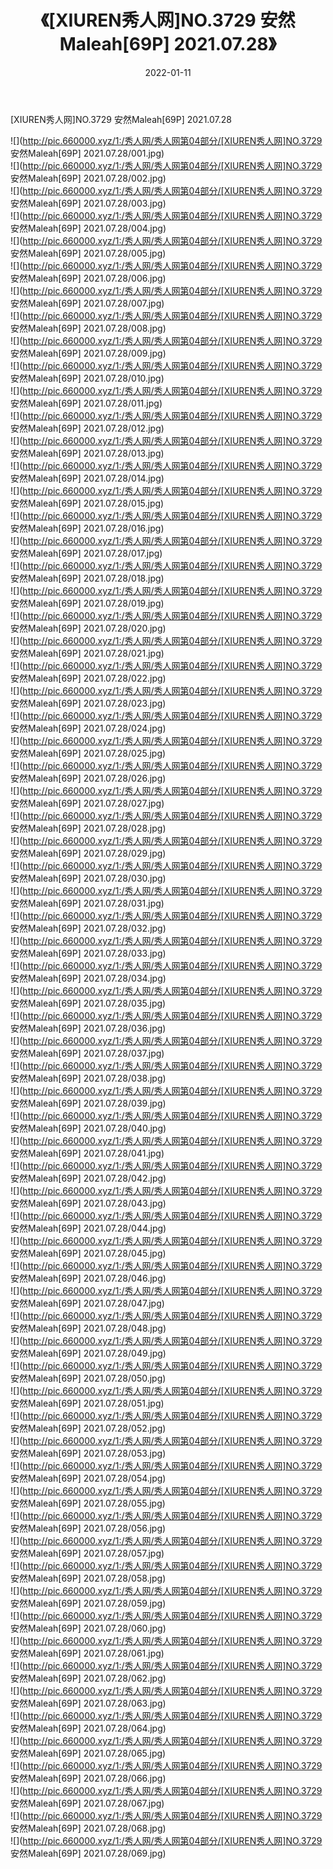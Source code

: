 ﻿---
layout: post
title:  《[XIUREN秀人网]NO.3729 安然Maleah[69P] 2021.07.28》
date:   2022-01-11
img: http://pic.660000.xyz/1:/秀人网/秀人网第04部分/[XIUREN秀人网]NO.3729 安然Maleah[69P] 2021.07.28/000.jpg
categories: [美女, 清纯, 唯美]
---

[XIUREN秀人网]NO.3729 安然Maleah[69P] 2021.07.28

 ![](http://pic.660000.xyz/1:/秀人网/秀人网第04部分/[XIUREN秀人网]NO.3729 安然Maleah[69P] 2021.07.28/001.jpg) <br>![](http://pic.660000.xyz/1:/秀人网/秀人网第04部分/[XIUREN秀人网]NO.3729 安然Maleah[69P] 2021.07.28/002.jpg) <br>![](http://pic.660000.xyz/1:/秀人网/秀人网第04部分/[XIUREN秀人网]NO.3729 安然Maleah[69P] 2021.07.28/003.jpg) <br>![](http://pic.660000.xyz/1:/秀人网/秀人网第04部分/[XIUREN秀人网]NO.3729 安然Maleah[69P] 2021.07.28/004.jpg) <br>![](http://pic.660000.xyz/1:/秀人网/秀人网第04部分/[XIUREN秀人网]NO.3729 安然Maleah[69P] 2021.07.28/005.jpg) <br>![](http://pic.660000.xyz/1:/秀人网/秀人网第04部分/[XIUREN秀人网]NO.3729 安然Maleah[69P] 2021.07.28/006.jpg) <br>![](http://pic.660000.xyz/1:/秀人网/秀人网第04部分/[XIUREN秀人网]NO.3729 安然Maleah[69P] 2021.07.28/007.jpg) <br>![](http://pic.660000.xyz/1:/秀人网/秀人网第04部分/[XIUREN秀人网]NO.3729 安然Maleah[69P] 2021.07.28/008.jpg) <br>![](http://pic.660000.xyz/1:/秀人网/秀人网第04部分/[XIUREN秀人网]NO.3729 安然Maleah[69P] 2021.07.28/009.jpg) <br>![](http://pic.660000.xyz/1:/秀人网/秀人网第04部分/[XIUREN秀人网]NO.3729 安然Maleah[69P] 2021.07.28/010.jpg) <br>![](http://pic.660000.xyz/1:/秀人网/秀人网第04部分/[XIUREN秀人网]NO.3729 安然Maleah[69P] 2021.07.28/011.jpg) <br>![](http://pic.660000.xyz/1:/秀人网/秀人网第04部分/[XIUREN秀人网]NO.3729 安然Maleah[69P] 2021.07.28/012.jpg) <br>![](http://pic.660000.xyz/1:/秀人网/秀人网第04部分/[XIUREN秀人网]NO.3729 安然Maleah[69P] 2021.07.28/013.jpg) <br>![](http://pic.660000.xyz/1:/秀人网/秀人网第04部分/[XIUREN秀人网]NO.3729 安然Maleah[69P] 2021.07.28/014.jpg) <br>![](http://pic.660000.xyz/1:/秀人网/秀人网第04部分/[XIUREN秀人网]NO.3729 安然Maleah[69P] 2021.07.28/015.jpg) <br>![](http://pic.660000.xyz/1:/秀人网/秀人网第04部分/[XIUREN秀人网]NO.3729 安然Maleah[69P] 2021.07.28/016.jpg) <br>![](http://pic.660000.xyz/1:/秀人网/秀人网第04部分/[XIUREN秀人网]NO.3729 安然Maleah[69P] 2021.07.28/017.jpg) <br>![](http://pic.660000.xyz/1:/秀人网/秀人网第04部分/[XIUREN秀人网]NO.3729 安然Maleah[69P] 2021.07.28/018.jpg) <br>![](http://pic.660000.xyz/1:/秀人网/秀人网第04部分/[XIUREN秀人网]NO.3729 安然Maleah[69P] 2021.07.28/019.jpg) <br>![](http://pic.660000.xyz/1:/秀人网/秀人网第04部分/[XIUREN秀人网]NO.3729 安然Maleah[69P] 2021.07.28/020.jpg) <br>![](http://pic.660000.xyz/1:/秀人网/秀人网第04部分/[XIUREN秀人网]NO.3729 安然Maleah[69P] 2021.07.28/021.jpg) <br>![](http://pic.660000.xyz/1:/秀人网/秀人网第04部分/[XIUREN秀人网]NO.3729 安然Maleah[69P] 2021.07.28/022.jpg) <br>![](http://pic.660000.xyz/1:/秀人网/秀人网第04部分/[XIUREN秀人网]NO.3729 安然Maleah[69P] 2021.07.28/023.jpg) <br>![](http://pic.660000.xyz/1:/秀人网/秀人网第04部分/[XIUREN秀人网]NO.3729 安然Maleah[69P] 2021.07.28/024.jpg) <br>![](http://pic.660000.xyz/1:/秀人网/秀人网第04部分/[XIUREN秀人网]NO.3729 安然Maleah[69P] 2021.07.28/025.jpg) <br>![](http://pic.660000.xyz/1:/秀人网/秀人网第04部分/[XIUREN秀人网]NO.3729 安然Maleah[69P] 2021.07.28/026.jpg) <br>![](http://pic.660000.xyz/1:/秀人网/秀人网第04部分/[XIUREN秀人网]NO.3729 安然Maleah[69P] 2021.07.28/027.jpg) <br>![](http://pic.660000.xyz/1:/秀人网/秀人网第04部分/[XIUREN秀人网]NO.3729 安然Maleah[69P] 2021.07.28/028.jpg) <br>![](http://pic.660000.xyz/1:/秀人网/秀人网第04部分/[XIUREN秀人网]NO.3729 安然Maleah[69P] 2021.07.28/029.jpg) <br>![](http://pic.660000.xyz/1:/秀人网/秀人网第04部分/[XIUREN秀人网]NO.3729 安然Maleah[69P] 2021.07.28/030.jpg) <br>![](http://pic.660000.xyz/1:/秀人网/秀人网第04部分/[XIUREN秀人网]NO.3729 安然Maleah[69P] 2021.07.28/031.jpg) <br>![](http://pic.660000.xyz/1:/秀人网/秀人网第04部分/[XIUREN秀人网]NO.3729 安然Maleah[69P] 2021.07.28/032.jpg) <br>![](http://pic.660000.xyz/1:/秀人网/秀人网第04部分/[XIUREN秀人网]NO.3729 安然Maleah[69P] 2021.07.28/033.jpg) <br>![](http://pic.660000.xyz/1:/秀人网/秀人网第04部分/[XIUREN秀人网]NO.3729 安然Maleah[69P] 2021.07.28/034.jpg) <br>![](http://pic.660000.xyz/1:/秀人网/秀人网第04部分/[XIUREN秀人网]NO.3729 安然Maleah[69P] 2021.07.28/035.jpg) <br>![](http://pic.660000.xyz/1:/秀人网/秀人网第04部分/[XIUREN秀人网]NO.3729 安然Maleah[69P] 2021.07.28/036.jpg) <br>![](http://pic.660000.xyz/1:/秀人网/秀人网第04部分/[XIUREN秀人网]NO.3729 安然Maleah[69P] 2021.07.28/037.jpg) <br>![](http://pic.660000.xyz/1:/秀人网/秀人网第04部分/[XIUREN秀人网]NO.3729 安然Maleah[69P] 2021.07.28/038.jpg) <br>![](http://pic.660000.xyz/1:/秀人网/秀人网第04部分/[XIUREN秀人网]NO.3729 安然Maleah[69P] 2021.07.28/039.jpg) <br>![](http://pic.660000.xyz/1:/秀人网/秀人网第04部分/[XIUREN秀人网]NO.3729 安然Maleah[69P] 2021.07.28/040.jpg) <br>![](http://pic.660000.xyz/1:/秀人网/秀人网第04部分/[XIUREN秀人网]NO.3729 安然Maleah[69P] 2021.07.28/041.jpg) <br>![](http://pic.660000.xyz/1:/秀人网/秀人网第04部分/[XIUREN秀人网]NO.3729 安然Maleah[69P] 2021.07.28/042.jpg) <br>![](http://pic.660000.xyz/1:/秀人网/秀人网第04部分/[XIUREN秀人网]NO.3729 安然Maleah[69P] 2021.07.28/043.jpg) <br>![](http://pic.660000.xyz/1:/秀人网/秀人网第04部分/[XIUREN秀人网]NO.3729 安然Maleah[69P] 2021.07.28/044.jpg) <br>![](http://pic.660000.xyz/1:/秀人网/秀人网第04部分/[XIUREN秀人网]NO.3729 安然Maleah[69P] 2021.07.28/045.jpg) <br>![](http://pic.660000.xyz/1:/秀人网/秀人网第04部分/[XIUREN秀人网]NO.3729 安然Maleah[69P] 2021.07.28/046.jpg) <br>![](http://pic.660000.xyz/1:/秀人网/秀人网第04部分/[XIUREN秀人网]NO.3729 安然Maleah[69P] 2021.07.28/047.jpg) <br>![](http://pic.660000.xyz/1:/秀人网/秀人网第04部分/[XIUREN秀人网]NO.3729 安然Maleah[69P] 2021.07.28/048.jpg) <br>![](http://pic.660000.xyz/1:/秀人网/秀人网第04部分/[XIUREN秀人网]NO.3729 安然Maleah[69P] 2021.07.28/049.jpg) <br>![](http://pic.660000.xyz/1:/秀人网/秀人网第04部分/[XIUREN秀人网]NO.3729 安然Maleah[69P] 2021.07.28/050.jpg) <br>![](http://pic.660000.xyz/1:/秀人网/秀人网第04部分/[XIUREN秀人网]NO.3729 安然Maleah[69P] 2021.07.28/051.jpg) <br>![](http://pic.660000.xyz/1:/秀人网/秀人网第04部分/[XIUREN秀人网]NO.3729 安然Maleah[69P] 2021.07.28/052.jpg) <br>![](http://pic.660000.xyz/1:/秀人网/秀人网第04部分/[XIUREN秀人网]NO.3729 安然Maleah[69P] 2021.07.28/053.jpg) <br>![](http://pic.660000.xyz/1:/秀人网/秀人网第04部分/[XIUREN秀人网]NO.3729 安然Maleah[69P] 2021.07.28/054.jpg) <br>![](http://pic.660000.xyz/1:/秀人网/秀人网第04部分/[XIUREN秀人网]NO.3729 安然Maleah[69P] 2021.07.28/055.jpg) <br>![](http://pic.660000.xyz/1:/秀人网/秀人网第04部分/[XIUREN秀人网]NO.3729 安然Maleah[69P] 2021.07.28/056.jpg) <br>![](http://pic.660000.xyz/1:/秀人网/秀人网第04部分/[XIUREN秀人网]NO.3729 安然Maleah[69P] 2021.07.28/057.jpg) <br>![](http://pic.660000.xyz/1:/秀人网/秀人网第04部分/[XIUREN秀人网]NO.3729 安然Maleah[69P] 2021.07.28/058.jpg) <br>![](http://pic.660000.xyz/1:/秀人网/秀人网第04部分/[XIUREN秀人网]NO.3729 安然Maleah[69P] 2021.07.28/059.jpg) <br>![](http://pic.660000.xyz/1:/秀人网/秀人网第04部分/[XIUREN秀人网]NO.3729 安然Maleah[69P] 2021.07.28/060.jpg) <br>![](http://pic.660000.xyz/1:/秀人网/秀人网第04部分/[XIUREN秀人网]NO.3729 安然Maleah[69P] 2021.07.28/061.jpg) <br>![](http://pic.660000.xyz/1:/秀人网/秀人网第04部分/[XIUREN秀人网]NO.3729 安然Maleah[69P] 2021.07.28/062.jpg) <br>![](http://pic.660000.xyz/1:/秀人网/秀人网第04部分/[XIUREN秀人网]NO.3729 安然Maleah[69P] 2021.07.28/063.jpg) <br>![](http://pic.660000.xyz/1:/秀人网/秀人网第04部分/[XIUREN秀人网]NO.3729 安然Maleah[69P] 2021.07.28/064.jpg) <br>![](http://pic.660000.xyz/1:/秀人网/秀人网第04部分/[XIUREN秀人网]NO.3729 安然Maleah[69P] 2021.07.28/065.jpg) <br>![](http://pic.660000.xyz/1:/秀人网/秀人网第04部分/[XIUREN秀人网]NO.3729 安然Maleah[69P] 2021.07.28/066.jpg) <br>![](http://pic.660000.xyz/1:/秀人网/秀人网第04部分/[XIUREN秀人网]NO.3729 安然Maleah[69P] 2021.07.28/067.jpg) <br>![](http://pic.660000.xyz/1:/秀人网/秀人网第04部分/[XIUREN秀人网]NO.3729 安然Maleah[69P] 2021.07.28/068.jpg) <br>![](http://pic.660000.xyz/1:/秀人网/秀人网第04部分/[XIUREN秀人网]NO.3729 安然Maleah[69P] 2021.07.28/069.jpg) <br>
